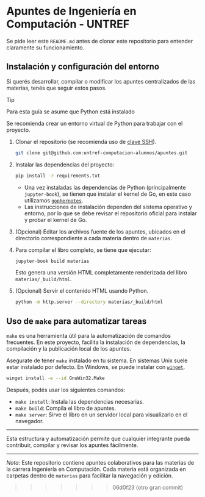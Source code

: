 # Apuntes de Ingeniería en Computación - UNTREF

Se pide leer este `README.md` antes de clonar este repositorio para entender claramente su funcionamiento.

## Instalación y configuración del entorno

Si querés desarrollar, compilar o modificar los apuntes centralizados de las materias, tenés que seguir estos pasos.

> [!TIP]
> Para esta guía se asume que Python está instalado
>
> Se recomienda crear un entorno virtual de Python para trabajar con el proyecto.

1. Clonar el repositorio (se recomienda uso de [clave SSH](https://github.com/settings/keys)).

   ```sh
   git clone git@github.com:untref-computacion-alumnos/apuntes.git
   ```

2. Instalar las dependencias del proyecto:

   ```sh
   pip install -r requirements.txt
   ```

   - Una vez instaladas las dependencias de Python (principalmente `jupyter-book`), se tienen que instalar el kernel de Go, en este caso utilizamos [`gophernotes`](https://github.com/gopherdata/gophernotes).
   - Las instrucciones de instalación dependen del sistema operativo y entorno, por lo que se debe revisar el repositorio oficial para instalar y probar el kernel de Go.

3. (Opcional) Editar los archivos fuente de los apuntes, ubicados en el directorio correspondiente a cada materia dentro de `materias`.

4. Para compilar el libro completo, se tiene que ejecutar:

   ```sh
   jupyter-book build materias
   ```

   Esto genera una versión HTML completamente renderizada del libro `materias/_build/html`.

5. (Opcional) Servir el contenido HTML usando Python.

   ```sh
   python -m http.server --directory materias/_build/html
   ```

## Uso de `make` para automatizar tareas

`make` es una herramienta útil para la automatización de comandos frecuentes. En este proyecto, facilita la instalación de dependencias, la compilación y la publicación local de los apuntes.

Asegurate de tener `make` instalado en tu sistema. En sistemas Unix suele estar instalado por defecto. En Windows, se puede instalar con [`winget`](https://docs.microsoft.com/en-us/windows/package-manager/winget/).

```sh
winget install -e --id GnuWin32.Make
```

Después, podés usar los siguientes comandos:

- `make install`: Instala las dependencias necesarias.
- `make build`: Compila el libro de apuntes.
- `make server`: Sirve el libro en un servidor local para visualizarlo en el navegador.

---

Esta estructura y automatización permite que cualquier integrante pueda contribuir, compilar y revisar los apuntes fácilmente.

---

_Nota_: Este repositorio contiene apuntes colaborativos para las materias de la carrera Ingeniería en Computación. Cada materia está organizada en carpetas dentro de `materias` para facilitar la navegación y edición.

> > > > > > > 06d0f23 (otro gran commit)
